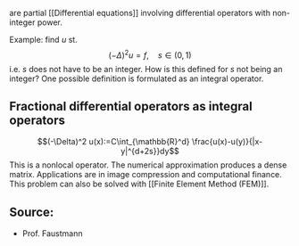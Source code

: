 are partial [[Differential equations]] involving differential operators with non-integer power.

Example: find $u$ st.
$$(-\Delta)^2 u = f, \quad s\in(0,1)$$
i.e. $s$ does not have to be an integer. How is this defined for $s$ not being an integer?
One possible definition is formulated as an integral operator.


## Fractional differential operators as integral operators
$$(-\Delta)^2 u(x):=C\int_{\mathbb{R}^d} \frac{u(x)-u(y)}{|x-y|^{d+2s}}dy$$
This is a nonlocal operator. The numerical approximation produces a dense matrix. Applications are in image compression and computational finance.
This problem can also be solved with [[Finite Element Method (FEM)]].


## Source:
- Prof. Faustmann
